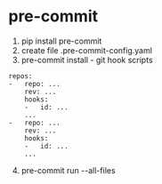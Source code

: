 # pre-commit

1. pip install pre-commit
2. create file .pre-commit-config.yaml
3. pre-commit install - git hook scripts

```text
repos:
-   repo: ...
    rev: ...
    hooks:
    -   id: ...
    ...
-   repo: ...
    rev: ...
    hooks:
    -   id: ...
    ...
```
4. pre-commit run --all-files
